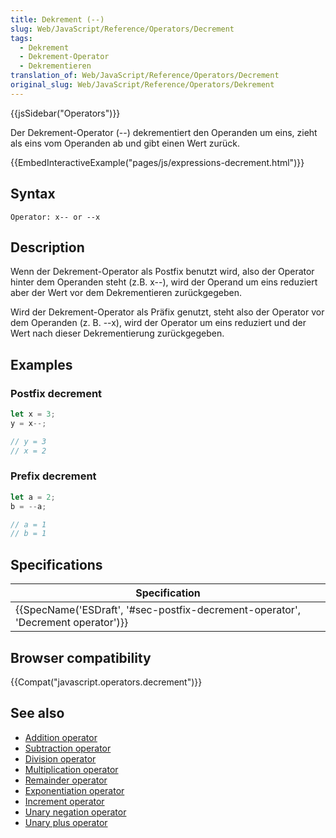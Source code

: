 ```yaml
---
title: Dekrement (--)
slug: Web/JavaScript/Reference/Operators/Decrement
tags:
  - Dekrement
  - Dekrement-Operator
  - Dekrementieren
translation_of: Web/JavaScript/Reference/Operators/Decrement
original_slug: Web/JavaScript/Reference/Operators/Dekrement
---
```

{{jsSidebar("Operators")}}

Der Dekrement-Operator (--) dekrementiert den Operanden um eins, zieht als eins vom Operanden ab und gibt einen Wert zurück.

{{EmbedInteractiveExample("pages/js/expressions-decrement.html")}}

## Syntax

    Operator: x-- or --x

## Description

Wenn der Dekrement-Operator als Postfix benutzt wird, also der Operator hinter dem Operanden steht (z.B. x--), wird der Operand um eins reduziert aber der Wert vor dem Dekrementieren zurückgegeben.

Wird der Dekrement-Operator als Präfix genutzt, steht also der Operator vor dem Operanden (z. B. --x), wird der Operator um eins reduziert und der Wert nach dieser Dekrementierung zurückgegeben.

## Examples

### Postfix decrement

```js
let x = 3;
y = x--;

// y = 3
// x = 2
```

### Prefix decrement

```js
let a = 2;
b = --a;

// a = 1
// b = 1
```

## Specifications

| Specification                                                                                                |
| ------------------------------------------------------------------------------------------------------------ |
| {{SpecName('ESDraft', '#sec-postfix-decrement-operator', 'Decrement operator')}} |

## Browser compatibility

{{Compat("javascript.operators.decrement")}}

## See also

- [Addition operator](/de/docs/Web/JavaScript/Reference/Operators/Addition)
- [Subtraction operator](/de/docs/Web/JavaScript/Reference/Operators/Subtraction)
- [Division operator](/de/docs/Web/JavaScript/Reference/Operators/Division)
- [Multiplication operator](/de/docs/Web/JavaScript/Reference/Operators/Multiplication)
- [Remainder operator](/de/docs/Web/JavaScript/Reference/Operators/Remainder)
- [Exponentiation operator](/de/docs/Web/JavaScript/Reference/Operators/Exponentiation)
- [Increment operator](/de/docs/Web/JavaScript/Reference/Operators/Increment)
- [Unary negation operator](/de/docs/Web/JavaScript/Reference/Operators/Unary_negation)
- [Unary plus operator](/de/docs/Web/JavaScript/Reference/Operators/Unary_plus)
